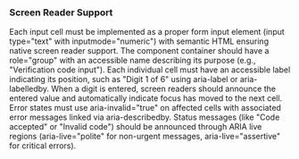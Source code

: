 ### Screen Reader Support

Each input cell must be implemented as a proper form input element (input type="text" with inputmode="numeric") with semantic HTML ensuring native screen reader support. The component container should have a role="group" with an accessible name describing its purpose (e.g., "Verification code input"). Each individual cell must have an accessible label indicating its position, such as "Digit 1 of 6" using aria-label or aria-labelledby. When a digit is entered, screen readers should announce the entered value and automatically indicate focus has moved to the next cell. Error states must use aria-invalid="true" on affected cells with associated error messages linked via aria-describedby. Status messages (like "Code accepted" or "Invalid code") should be announced through ARIA live regions (aria-live="polite" for non-urgent messages, aria-live="assertive" for critical errors).